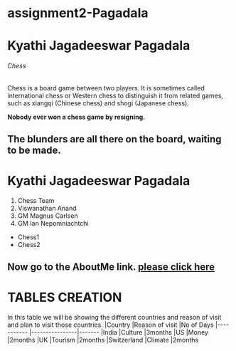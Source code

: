 # assignment2-Pagadala

# Kyathi Jagadeeswar Pagadala

###### Chess

Chess is a board game between two players. It is sometimes called international chess or Western chess to distinguish it from related games, such as xiangqi (Chinese chess) and shogi (Japanese chess).

**Nobody ever won a chess game by resigning.**

**The blunders are all there on the board, waiting to be made.**
----
#  Kyathi Jagadeeswar Pagadala
1. Chess Team
 1. Viswanathan Anand
 2. GM Magnus Carlsen
 3. GM Ian Nepomniachtchi

 * Chess1
 * Chess2

  Now go to the AboutMe link.
  [please click here](https://github.com/kyathijagadeeswarp/assignment2-Pagadala/blob/main/AboutMe.md)
  ---
  # TABLES CREATION
  In this table we will be showing the different countries and reason of visit and plan to visit those countries.
  |Country     |Reason of visit |No of Days
  |----------- |----------------|-------
  |India       |Culture         |3months
  |US          |Money           |2months
  |UK          |Tourism         |2months
  |Switzerland |Climate         |2months
  
